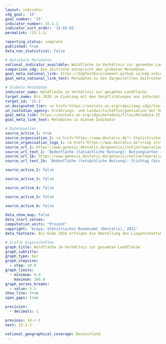 ```yaml
---
layout: indicator    
sdg_goal: '15'    
goal_number: '15'    
indicator_number: 15.1.1    
indicator_sort_order: '15-01-01'    
permalink: /15-1-1/    

reporting_status: complete    
published: true    
data_non_statistical: false    

# Nationale Metadaten    
national_indicator_available: Waldfläche im Verhältnis zur gesamten Landfläche    
comparison_sdg: Die Zeitreihe entspricht den globalen Metadaten.    
goal_meta_national_link: https://SdgTestEnvironment.github.io/sdg-indicators/public/Meta/15.1.1.pdf
goal_meta_national_link_text: Metadaten zu den dargestellten Zeitreihen    

# Globale Metadaten    
indicator_name: Waldfläche im Verhältnis zur gesamten Landfläche    
target_name: Bis 2020 im Einklang mit den Verpflichtungen aus internationalen Übereinkünften die Erhaltung, Wiederherstellung und nachhaltige Nutzung der Land- und Binnensüßwasser-Ökosysteme und ihrer Dienstleistungen, insbesondere der Wälder, der Feuchtgebiete, der Berge und der Trockengebiete, gewährleisten    
target_id: '15.1'    
un_designated_tier: <a href='https://unstats.un.org/sdgs/iaeg-sdgs/tier-classification/' title='Klicken Sie hier um weitere Informationen zur UN-Tier-Klassifikation zu erhalten.'  target='_blank'>Tier I</a>    
un_custodian_agency: Ernährungs- und Landwirtschaftsorganisation der Vereinten Nationen (FAO)    
goal_meta_link: https://unstats.un.org/sdgs/metadata/files/Metadata-15-01-01.pdf    
goal_meta_link_text: Metadaten zu diesem Indikator        

# Datenquellen
source_active_1: true
source_organisation_1: <a href="https://www.destatis.de"> Statistisches Bundesamt (Destatis) </a>
source_organisation_logo_1: <a href="https://www.destatis.de"><img src="https://g205sdgs.github.io/sdg-indicators/public/OrgImgDe/destatis.png" alt="Logo destatis" style="height:60px; width:148px"/></a>
source_url_1: https://www-genesis.destatis.de/genesis//online?operation=table&code=33111-0001&bypass=true&language=de
source_url_text_1: 'Bodenfläche (tatsächliche Nutzung): Nutzungsarten – GENESIS online 33111-0001'
source_url_1b: https://www-genesis.destatis.de/genesis//online?operation=table&code=33111-0003&bypass=true&language=de
source_url_text_1b: 'Bodenfläche (tatsächliche Nutzung): Stichtag (bis 31.12.2015), Nutzungsarten – GENESIS online 33111-0003'

source_active_2: false

source_active_3: false

source_active_4: false

source_active_5: false

source_active_6: false
    
data_show_map: False    
data_start_values:     
computation_units: "Prozent"    
copyright: '&copy; Statistisches Bundesamt (Destatis), 2022'    
data_footnote: Bis Ende 2016 erfolgte die Umstellung des Liegenschaftskatasters auf ALKIS. Mit der Umstellung wurde auch eine neue Nutzungsartensystematik eingeführt, die Auswirkungen auf die Vergleichbarkeit der Daten im Zeitablauf hat. Die Umstellung nach ALKIS wurde in den Bundesländern zu unterschiedlichen Zeitpunkten durchgeführt und erstreckte sich über einen Zeitraum von insgesamt neun Jahren.    

# Grafik Eigenschaften    
graph_title: Waldfläche im Verhältnis zur gesamten Landfläche
graph_subtitle:     
graph_type: bar
graph_stepsize: 
  - step: 10.0    
graph_limits:
  - minimum: 0.0
    maximum: 100.0
graph_series_breaks:
  - value: 5.5
show_line: true
span_gaps: true

precision:
  - decimals: 1    

previous: 14-c-1    
next: 15-1-2    

national_geographical_coverage: Deutschland    
---
```


<span></span>